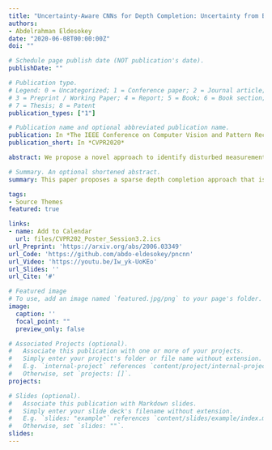 ```yaml
---
title: "Uncertainty-Aware CNNs for Depth Completion: Uncertainty from Beginning to End"
authors:
- Abdelrahman Eldesokey
date: "2020-06-08T00:00:00Z"
doi: ""

# Schedule page publish date (NOT publication's date).
publishDate: ""

# Publication type.
# Legend: 0 = Uncategorized; 1 = Conference paper; 2 = Journal article;
# 3 = Preprint / Working Paper; 4 = Report; 5 = Book; 6 = Book section;
# 7 = Thesis; 8 = Patent
publication_types: ["1"]

# Publication name and optional abbreviated publication name.
publication: In *The IEEE Conference on Computer Vision and Pattern Recognition*
publication_short: In *CVPR2020*

abstract: We propose a novel approach to identify disturbed measurements in the input by learning an input confidence estimator in a self-supervised manner based on the normalized convolutional neural networks (NCNNs). Further, we propose a probabilistic version of NCNNs that produces a statistically meaningful uncertainty measure for the final prediction. When we evaluate our approach on the KITTI dataset for depth completion, we outperform all the existing Bayesian Deep Learning approaches in terms of prediction accuracy, quality of the uncertainty measure, and the computational efficiency. Moreover, our small network with 670k parameters performs on-par with conventional approaches with millions of parameters. These results give strong evidence that separating the network into parallel uncertainty and prediction streams leads to state-of-the-art performance with accurate uncertainty estimates. 

# Summary. An optional shortened abstract.
summary: This paper proposes a sparse depth completion approach that is uncertainty-aware. We propose a novel paradigm of learning the uncertainty of the input and propagate it through the network until the final output. Our approach can be used with other sparse problems such as sparse optical flow and time-of-flight rectification.

tags:
- Source Themes
featured: true

links:
- name: Add to Calendar
  url: files/CVPR202_Poster_Session3.2.ics
url_Preprint: 'https://arxiv.org/abs/2006.03349'
url_Code: 'https://github.com/abdo-eldesokey/pncnn'
url_Video: 'https://youtu.be/Iw_yk-UoKEo'
url_Slides: ''
url_Cite: '#'

# Featured image
# To use, add an image named `featured.jpg/png` to your page's folder. 
image:
  caption: ''
  focal_point: ""
  preview_only: false

# Associated Projects (optional).
#   Associate this publication with one or more of your projects.
#   Simply enter your project's folder or file name without extension.
#   E.g. `internal-project` references `content/project/internal-project/index.md`.
#   Otherwise, set `projects: []`.
projects:

# Slides (optional).
#   Associate this publication with Markdown slides.
#   Simply enter your slide deck's filename without extension.
#   E.g. `slides: "example"` references `content/slides/example/index.md`.
#   Otherwise, set `slides: ""`.
slides: 
---
```

